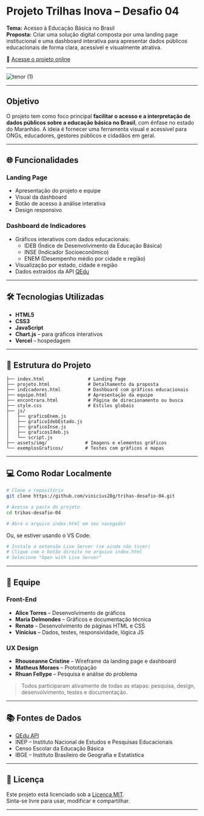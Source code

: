
# Projeto Trilhas Inova – Desafio 04

**Tema:** Acesso à Educação Básica no Brasil  
**Proposta:** Criar uma solução digital composta por uma landing page institucional e uma dashboard interativa para apresentar dados públicos educacionais de forma clara, acessível e visualmente atrativa.

🔗 [Acesse o projeto online](https://trihas-desafio-04.vercel.app/)

---
![tenor (1)](https://github.com/user-attachments/assets/50f0d4da-9d63-4ece-a1c9-582f67c1d45b)

---

## Objetivo

O projeto tem como foco principal **facilitar o acesso e a interpretação de dados públicos sobre a educação básica no Brasil**, com ênfase no estado do Maranhão. A ideia é fornecer uma ferramenta visual e acessível para ONGs, educadores, gestores públicos e cidadãos em geral.

---

## 🌐 Funcionalidades

### Landing Page
- Apresentação do projeto e equipe
- Visual da dashboard
- Botão de acesso à análise interativa
- Design responsivo

### Dashboard de Indicadores
- Gráficos interativos com dados educacionais:
  - IDEB (Índice de Desenvolvimento da Educação Básica)
  - INSE (Indicador Socioeconômico)
  - ENEM (Desempenho médio por cidade e região)
- Visualização por estado, cidade e região
- Dados extraídos da API [QEdu](https://api.qedu.org.br)

---

## 🛠 Tecnologias Utilizadas

- **HTML5**
- **CSS3**
- **JavaScript**
- **Chart.js** – para gráficos interativos
- **Vercel** – hospedagem

---

## 📁 Estrutura do Projeto

```text
├── index.html                # Landing Page
├── projeto.html              # Detalhamento da proposta
├── indicadores.html          # Dashboard com gráficos educacionais
├── equipe.html               # Apresentação da equipe
├── encontrara.html           # Página de direcionamento ou busca
├── style.css                 # Estilos globais
├── js/
│   ├── graficoEnem.js
│   ├── graficoIdebEstado.js
│   ├── graficoInse.js
│   ├── graficosIdeb.js
│   └── script.js
├── assets/img/              # Imagens e elementos gráficos
└── exemplosGraficos/        # Testes com gráficos e mapas
```

---

## 💻 Como Rodar Localmente

```bash
# Clone o repositório
git clone https://github.com/vinicius28g/trihas-desafio-04.git

# Acesse a pasta do projeto
cd trihas-desafio-04

# Abra o arquivo index.html em seu navegador
```

Ou, se estiver usando o VS Code:

```bash
# Instale a extensão Live Server (se ainda não tiver)
# Clique com o botão direito no arquivo index.html
# Selecione "Open with Live Server"
```

---

## 👥 Equipe

### Front-End
- **Alice Torres** – Desenvolvimento de gráficos  
- **Maria Delmondes** – Gráficos e documentação técnica  
- **Renato** – Desenvolvimento de páginas HTML e CSS  
- **Vinicius** – Dados, testes, responsividade, lógica JS  

### UX Design
- **Rhouseanne Cristine** – Wireframe da landing page e dashboard  
- **Matheus Moraes** – Prototipação  
- **Rhuan Fellype** – Pesquisa e análise do problema  

> Todos participaram ativamente de todas as etapas: pesquisa, design, desenvolvimento, testes e documentação.

---

## 📚 Fontes de Dados

- [QEdu API](https://api.qedu.org.br)
- INEP – Instituto Nacional de Estudos e Pesquisas Educacionais
- Censo Escolar da Educação Básica
- IBGE – Instituto Brasileiro de Geografia e Estatística

---

## 📝 Licença

Este projeto está licenciado sob a [Licença MIT](https://opensource.org/licenses/MIT).  
Sinta-se livre para usar, modificar e compartilhar.

---



